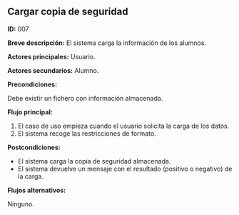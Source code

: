 **Cargar copia de seguridad**
---

**ID:** 007

**Breve descripción:** El sistema carga la información de los alumnos.


**Actores principales:** Usuario.

**Actores secundarios:** Alumno.


**Precondiciones:**

Debe existir un fichero con información almacenada.

**Flujo principal:**

1. El caso de uso empieza cuando el usuario solicita la carga de los datos.
2. El sistema recoge las restricciones de formato.

**Postcondiciones:**

* El sistema carga la copia de seguridad almacenada.
* El sistema devuelve un mensaje con el resultado (positivo o negativo) de la carga.

**Flujos alternativos:**

Ninguno.
